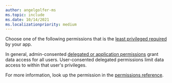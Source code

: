 ```yaml
---
author: angelgolfer-ms
ms.topic: include
ms.date: 10/14/2021
ms.localizationpriority: medium
---
```


<!-- markdownlint-disable MD041-->

Choose one of the following permissions that is the [least privileged required](/graph/auth/auth-concepts#best-practices-for-requesting-permissions) by your app.

In general, admin-consented [delegated or application permissions](/graph/auth/auth-concepts#delegated-and-application-permissions) grant data access for all users. User-consented delegated permissions limit data access to within that user's privileges. 

For more information, look up the permission in the [permissions reference](/graph/permissions-reference).